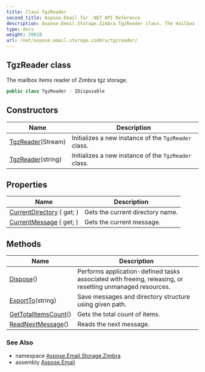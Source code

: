 ```yaml
---
title: Class TgzReader
second_title: Aspose.Email for .NET API Reference
description: Aspose.Email.Storage.Zimbra.TgzReader class. The mailbox items reader of Zimbra tgz storage
type: docs
weight: 20610
url: /net/aspose.email.storage.zimbra/tgzreader/
---
```

## TgzReader class

The mailbox items reader of Zimbra tgz storage.

```csharp
public class TgzReader : IDisposable
```

## Constructors

| Name | Description |
| --- | --- |
| [TgzReader](tgzreader/#constructor)(Stream) | Initializes a new instance of the `TgzReader` class. |
| [TgzReader](tgzreader/#constructor_1)(string) | Initializes a new instance of the `TgzReader` class. |

## Properties

| Name | Description |
| --- | --- |
| [CurrentDirectory](../../aspose.email.storage.zimbra/tgzreader/currentdirectory/) { get; } | Gets the current directory name. |
| [CurrentMessage](../../aspose.email.storage.zimbra/tgzreader/currentmessage/) { get; } | Gets the current message. |

## Methods

| Name | Description |
| --- | --- |
| [Dispose](../../aspose.email.storage.zimbra/tgzreader/dispose/)() | Performs application-defined tasks associated with freeing, releasing, or resetting unmanaged resources. |
| [ExportTo](../../aspose.email.storage.zimbra/tgzreader/exportto/)(string) | Save messages and directory structure using given path. |
| [GetTotalItemsCount](../../aspose.email.storage.zimbra/tgzreader/gettotalitemscount/)() | Gets the total count of items. |
| [ReadNextMessage](../../aspose.email.storage.zimbra/tgzreader/readnextmessage/)() | Reads the next message. |

### See Also

* namespace [Aspose.Email.Storage.Zimbra](../../aspose.email.storage.zimbra/)
* assembly [Aspose.Email](../../)



